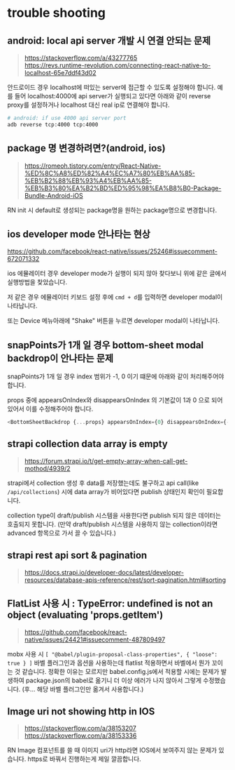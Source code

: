# trouble shooting

## android: local api server 개발 시 연결 안되는 문제

> https://stackoverflow.com/a/43277765  
> https://revs.runtime-revolution.com/connecting-react-native-to-localhost-65e7ddf43d02

안드로이드 경우 localhost에 떠있는 server에 접근할 수 있도록 설정해야 합니다.
예를 들어 localhost:4000에 api server가 실행되고 있다면 아래와 같이 reverse proxy를 설정하거나 localhost 대신 real ip로 연결해야 합니다.

```bash
# android: if use 4000 api server port
adb reverse tcp:4000 tcp:4000
```

## package 명 변경하려면?(android, ios)

> https://romeoh.tistory.com/entry/React-Native-%ED%8C%A8%ED%82%A4%EC%A7%80%EB%AA%85-%EB%B2%88%EB%93%A4%EB%AA%85-%EB%B3%80%EA%B2%BD%ED%95%98%EA%B8%B0-Package-Bundle-Android-iOS

RN init 시 default로 생성되는 package명을 원하는 package명으로 변경합니다.

## ios developer mode 안나타는 현상

https://github.com/facebook/react-native/issues/25246#issuecomment-672071332

ios 에뮬레이터 경우 developer mode가 실행이 되지 않아 찾다보니 위에 같은 글에서 실행방법을 찾았습니다.

저 같은 경우 에뮬레이터 키보드 설정 후에 `cmd + d`를 입력하면 developer modal이 나타납니다.

또는 Device 메뉴아래에 "Shake" 버튼을 누르면 developer modal이 나타납니다.

## snapPoints가 1개 일 경우 bottom-sheet modal backdrop이 안나타는 문제

snapPoints가 1개 일 경우 index 범위가 -1, 0 이기 떄문에 아래와 같이 처리해주어야 합니다.

props 중에 appearsOnIndex와 disappearsOnIndex 의 기본값이 1과 0 으로 되어있어서 이를 수정해주어야 합니다.

```js
<BottomSheetBackdrop {...props} appearsOnIndex={0} disappearsOnIndex={-1} pressBehavior="close" />
```

## strapi collection data array is empty

> https://forum.strapi.io/t/get-empty-array-when-call-get-mothod/4939/2

strapi에서 collection 생성 후 data를 저장했는데도 불구하고 api call(like `/api/collections`) 시에 data array가 비어있다면 publish 상태인지 확인이 필요합니다.

collection type이 draft/publish 시스템을 사용한다면 publish 되지 않은 데이터는 호출되지 못합니다.
(만약 draft/publish 시스템을 사용하지 않는 collection이라면 advanced 항목으로 가서 끌 수 있습니다.)

## strapi rest api sort & pagination

> https://docs.strapi.io/developer-docs/latest/developer-resources/database-apis-reference/rest/sort-pagination.html#sorting

## FlatList 사용 시 : TypeError: undefined is not an object (evaluating 'props.getItem')

> https://github.com/facebook/react-native/issues/24421#issuecomment-487809497

mobx 사용 시 `[ "@babel/plugin-proposal-class-properties", { "loose": true } ]` 바벨 플러그인과 옵션을 사용하는데 flatlist 적용하면서 바벨에서 뭔가 꼬이는 것 같습니다.
정확한 이유는 모르지만 babel.config.js에서 적용할 시에는 문제가 발생하여 package.json의 babel로 옮기니 더 이상 에러가 나지 않아서 그렇게 수정했습니다.
(후... 해당 바벨 플러그인만 옮겨서 사용합니다.)

## Image uri not showing http in IOS

> https://stackoverflow.com/a/38153207  
> https://stackoverflow.com/a/38153336

RN Image 컴포넌트를 쓸 때 이미지 uri가 http라면 IOS에서 보여주지 않는 문제가 있습니다.
https로 바꿔서 진행하는게 제일 깔끔합니다.
